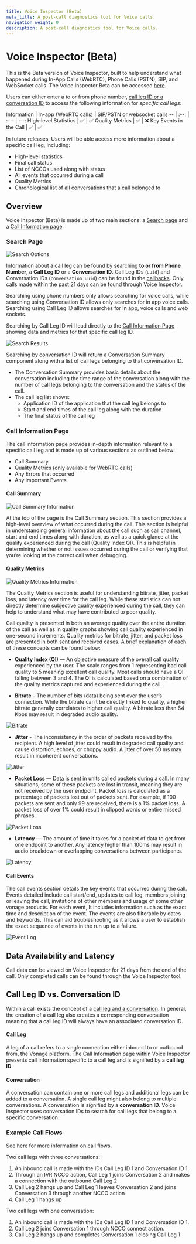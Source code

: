 ```yaml
---
title: Voice Inspector (Beta)
meta_title: A post-call diagnostics tool for Voice calls. 
navigation_weight: 0
description: A post-call diagnostics tool for Voice calls. 
---
```


# Voice Inspector (Beta)

This is the Beta version of Voice Inspector, built to help understand what happened during In-App Calls (WebRTC), Phone Calls (PSTN), SIP, and WebSocket calls. The Voice Inspector Beta can be accessed [here](http://tools.vonage.com/voice/inspector).

Users can either enter a to or from phone number, [call leg ID or a conversation ID](#call-leg-id-vs-conversation-id) to access the following information for *specific call legs*:

Information | In-app (WebRTC calls) | SIP/PSTN or websocket calls
-- | :--: | :--: | :--:
High-level Statistics | ✅ | ✅
Quality Metrics | ✅ | ❌
Key Events in the Call | ✅ | ✅

In future releases, Users will be able access more information about a specific call leg, including:

* High-level statistics
* Final call status
* List of NCCOs used along with status
* All events that occurred during a call
* Quality Metrics
* Chronological list of all conversations that a call belonged to

## Overview

Voice Inspector (Beta) is made up of two main sections: a [Search page](#search-page) and a [Call Information page](#call-information-page).

### Search Page

![Search Options](/images/voice-inspector/voice-inspector-search-page-1.png)

Information about a call leg can be found by searching **to or from Phone Number**, a **Call Leg ID** or a **Conversation ID**. Call Leg IDs (`uuid`) and Conversation IDs (`conversation_uuid`) can be found in the [callbacks](/voice/voice-api/webhook-reference#answer-webhook). Only calls made within the past 21 days can be found through Voice Inspector.

Searching using phone numbers only allows searching for voice calls, while searching using Conversation ID allows only searches for in app voice calls. Searching using Call Leg ID allows searches for In app, voice calls and web sockets.

Searching by Call Leg ID will lead directly to the [Call Information Page](#call-information-page) showing data and metrics for that specific call leg ID.

![Search Results](/images/voice-inspector/voice-inspector-search-page-2.png)

Searching by conversation ID will return a Conversation Summary component along with a list of call legs belonging to that conversation ID.

* The Conversation Summary provides basic details about the conversation including the time range of the conversation along with the number of call legs belonging to the conversation and the status of the call.
* The call leg list shows:
  * Application ID of the application that the call leg belongs to
  * Start and end times of the call leg along with the duration
  * The final status of the call leg

### Call Information Page

The call information page provides in-depth information relevant to a specific call leg and is made up of various sections as outlined below:

* Call Summary
* Quality Metrics (only available for WebRTC calls)
* Any Errors that occurred
* Any important Events

#### Call Summary

![Call Summary Information](/images/voice-inspector/voice-inspector-call-summary.png)

At the top of the page is the Call Summary section. This section provides a high-level overview of what occurred during the call. This section is helpful in understanding general information about the call such as call channel, start and end times along with duration, as well as a quick glance at the quality experienced during the call (Quality Index QI). This is helpful in determining whether or not issues occurred during the call or verifying that you’re looking at the correct call when debugging. 

#### Quality Metrics

![Quality Metrics Information](/images/voice-inspector/voice-inspector-quality-metrics.png)

The Quality Metrics section is useful for understanding bitrate, jitter, packet loss, and latency over time for the call leg. While these statistics can not directly determine subjective quality experienced during the call, they can help to understand what may have contributed to poor quality. 

Call quality is presented in both an average quality over the entire duration of the call as well as in quality graphs showing call quality experienced in one-second increments. Quality metrics for bitrate, jitter, and packet loss are presented in both sent and received cases. A brief explanation of each of these concepts can be found below:

* **Quality Index (QI)** — An objective measure of the overall call quality experienced by the user. The scale ranges from 1 representing bad call quality to 5 meaning excellent call quality. Most calls should have a QI falling between 3 and 4.  The QI is calculated based on a combination of the quality metrics captured and experienced during the call.

* **Bitrate** - The number of bits (data) being sent over the user’s connection. While the bitrate can’t be directly linked to quality, a higher bitrate generally correlates to higher call quality. A bitrate less than 64 Kbps may result in degraded audio quality.

![Bitrate](/images/voice-inspector/voice-inspector-bitrate.png)

* **Jitter** -  The inconsistency in the order of packets received by the recipient. A high level of jitter could result in degraded call quality and cause distortion, echoes, or choppy audio. A jitter of over 50 ms may result in incoherent conversations.

![Jitter](/images/voice-inspector/voice-inspector-jitter.png)

* **Packet Loss** — Data is sent in units called packets during a call. In many situations, some of these packets are lost in transit, meaning they are not received by the user endpoint. Packet loss is calculated as a percentage of packets lost out of packets sent. For example, if 100 packets are sent and only 99 are received, there is a 1% packet loss. A packet loss of over 1% could result in clipped words or entire missed phrases.

![Packet Loss](/images/voice-inspector/voice-inspector-packet-loss.png)

* **Latency** — The amount of time it takes for a packet of data to get from one endpoint to another. Any latency higher than 100ms may result in audio breakdown or overlapping conversations between participants.

![Latency](/images/voice-inspector/voice-inspector-latency.png)

#### Call Events

The call events section details the key events that occurred during the call. Events detailed include call start/end, updates to call leg, members joining or leaving the call, invitations of other members and usage of some other vonage products.  For each event, It includes information such as the exact time and description of the event. The events are also filterable by dates and keywords. This can aid troubleshooting as it allows a user to establish the exact sequence of events in the run up to a failure.

![Event Log](/images/voice-inspector/voice-inspector-event-log.png)

## Data Availability and Latency

Call data can be viewed on Voice Inspector for 21 days from the end of the call. Only completed calls can be found through the Voice Inspector tool.

## Call Leg ID vs. Conversation ID

Within a call exists the concept of a [call leg and a conversation](/voice/voice-api/guides/legs-conversations). In general, the creation of a call leg also creates a corresponding conversation meaning that a call leg ID will always have an associated conversation ID.

#### Call Leg
A leg of a call refers to a single connection either inbound to or outbound from, the Vonage platform. The Call Information page within Voice Inspector presents call information specific to a call leg and is signified by a **call leg ID**.

#### Conversation
A conversation can contain one or more call legs and additional legs can be added to a conversation. A single call leg might also belong to multiple conversations. A conversation is signified by a **conversation ID**. Voice Inspector uses conversation IDs to search for call legs that belong to a specific conversation. 

### Example Call Flows

See [here](/voice/voice-api/guides/call-flow) for more information on call flows.

Two call legs with three conversations:

1. An inbound call is made with the IDs Call Leg ID 1 and Conversation ID 1. 
2. Through an IVR NCCO action, Call Leg 1 joins Conversation 2 and makes a connection with the outbound Call Leg 2
3. Call Leg 2 hangs up and Call Leg 1 leaves Conversation 2 and joins Conversation 3 through another NCCO action 
4. Call Leg 1 hangs up

Two call legs with one conversation:

1. An inbound call is made with the IDs Call Leg ID 1 and Conversation ID 1.
2. Call Leg 2 joins Conversation 1 through NCCO connect action.
3. Call Leg 2 hangs up and completes Conversation 1 closing Call Leg 1
